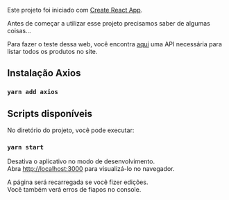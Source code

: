 Este projeto foi iniciado com [Create React App](https://github.com/facebook/create-react-app).

Antes de começar a utilizar esse projeto precisamos saber de algumas coisas...

Para fazer o teste dessa web, você encontra [aqui](https://github.com/edgaregidio/Estrutura-Product-Hunt-API) uma API necessária para listar todos os produtos no site.

## Instalação Axios

### `yarn add axios`

## Scripts disponíveis

No diretório do projeto, você pode executar:

### `yarn start`


Desativa o aplicativo no modo de desenvolvimento.<br />
Abra [http://localhost:3000](http://localhost:3000) para visualizá-lo no navegador.

A página será recarregada se você fizer edições.<br />
Você também verá erros de fiapos no console.
